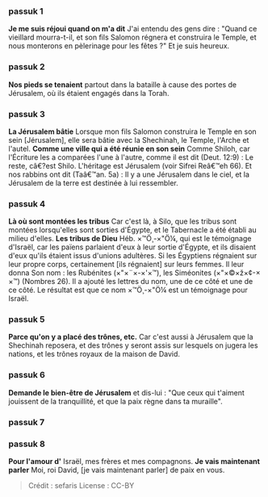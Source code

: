 
### passuk 1
<b>Je me suis réjoui quand on m'a dit</b> J'ai entendu des gens dire : "Quand ce vieillard mourra-t-il, et son fils Salomon régnera et construira le Temple, et nous monterons en pèlerinage pour les fêtes ?" Et je suis heureux.

### passuk 2
<b>Nos pieds se tenaient</b> partout dans la bataille à cause des portes de Jérusalem, où ils étaient engagés dans la Torah.

### passuk 3
<b>La Jérusalem bâtie</b> Lorsque mon fils Salomon construira le Temple en son sein [Jérusalem], elle sera bâtie avec la Shechinah, le Temple, l'Arche et l'autel.
<b>Comme une ville qui a été réunie en son sein</b> Comme Shiloh, car l'Écriture les a comparées l'une à l'autre, comme il est dit (Deut. 12:9) : Le reste, câ€?est Shilo. L'héritage est Jérusalem (voir Sifrei Reâ€™eh 66). Et nos rabbins ont dit (Taâ€™an. 5a) : Il y a une Jérusalem dans le ciel, et la Jérusalem de la terre est destinée à lui ressembler.

### passuk 4
<b>Là où sont montées les tribus</b> Car c'est là, à Silo, que les tribus sont montées lorsqu'elles sont sorties d'Égypte, et le Tabernacle a été établi au milieu d'elles.
<b>Les tribus de Dieu</b> Héb. ×™Ö¸-×"Ö¼, qui est le témoignage d'Israël, car les païens parlaient d'eux à leur sortie d'Égypte, et ils disaient d'eux qu'ils étaient issus d'unions adultères. Si les Égyptiens régnaient sur leur propre corps, certainement [ils régnaient] sur leurs femmes. Il leur donna Son nom : les Rubénites (×"×¨×-×'×™), les Siméonites (×"×©×ž×¢-× ×™) (Nombres 26). Il a ajouté les lettres du nom, une de ce côté et une de ce côté. Le résultat est que ce nom ×™Ö¸-×"Ö¼ est un témoignage pour Israël.

### passuk 5
<b>Parce qu'on y a placé des trônes, etc.</b> Car c'est aussi à Jérusalem que la Shechinah reposera, et des trônes y seront assis sur lesquels on jugera les nations, et les trônes royaux de la maison de David.

### passuk 6
<b>Demande le bien-être de Jérusalem</b> et dis-lui : "Que ceux qui t'aiment jouissent de la tranquillité, et que la paix règne dans ta muraille".

### passuk 7

### passuk 8
<b>Pour l'amour d'</b> Israël, mes frères et mes compagnons.
<b>Je vais maintenant parler</b> Moi, roi David, [je vais maintenant parler] de paix en vous.

>Crédit : sefaris
>License : CC-BY